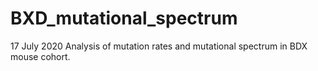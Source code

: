 # BXD_mutational_spectrum
17 July 2020
Analysis of mutation rates and mutational spectrum in BDX mouse cohort.
